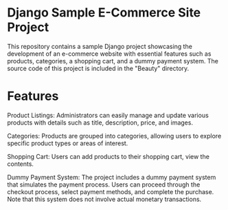 <h1>Django Sample E-Commerce Site Project</h1>

This repository contains a sample Django project showcasing the development of an e-commerce website with essential features such as products, categories, a shopping cart, and a dummy payment system. The source code of this project is included in the "Beauty" directory.

<h1>Features</h1>

Product Listings: Administrators can easily manage and update various products with details such as title, description, price, and images.

Categories: Products are grouped into categories, allowing users to explore specific product types or areas of interest.

Shopping Cart: Users can add products to their shopping cart, view the contents. 

Dummy Payment System: The project includes a dummy payment system that simulates the payment process. Users can proceed through the checkout process, select payment methods, and complete the purchase. Note that this system does not involve actual monetary transactions.
